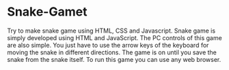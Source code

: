 # Snake-Gamet
Try to make snake game using HTML, CSS and Javascript.
Snake game is simply developed using HTML and JavaScript.
The PC controls of this game are also simple.
You just have to use the arrow keys of the keyboard for moving the snake in different directions. 
The game is on until you save the snake from the snake itself.
To run this game you can use any web browser.
